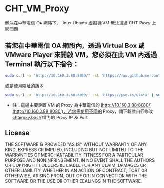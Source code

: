 # CHT_VM_Proxy
解決在中華電信 OA 網路下，Linux Ubuntu 虛擬機 VM 無法透過 CHT Proxy 上網問題

## 若您在中華電信 OA 網段內，透過 Virtual Box 或 VMware Player 來開啟 VM，您必須在此 VM 內透過 Terminal 執行以下指令：
```bash
sudo curl -x "http://10.160.3.88:8080/" -sL "https://raw.githubusercontent.com/oneleo/vm_with_cht-oa-proxy/master/chtproxy.bash" | sudo bash -x
```
或是使用縮址的版本
```bash
sudo curl -x "http://10.160.3.88:8080/" -sL "https://pse.is/QZXFG" | sudo bash -x
```

- 註：這邊主要設置 VM 的 Proxy 為中華電信的 [http://10.160.3.88:8080/](http://10.160.3.88:8080/)，若您需使用不同的 Proxy，請下載並自行修改 [chtproxy.bash](https://github.com/oneleo/vm_with_cht-oa-proxy/blob/master/chtproxy.bash) 檔內的 Proxy IP 及 Port 

## License
THE SOFTWARE IS PROVIDED "AS IS", WITHOUT WARRANTY OF ANY KIND, EXPRESS OR
IMPLIED, INCLUDING BUT NOT LIMITED TO THE WARRANTIES OF MERCHANTABILITY,
FITNESS FOR A PARTICULAR PURPOSE AND NONINFRINGEMENT. IN NO EVENT SHALL THE
AUTHORS OR COPYRIGHT HOLDERS BE LIABLE FOR ANY CLAIM, DAMAGES OR OTHER
LIABILITY, WHETHER IN AN ACTION OF CONTRACT, TORT OR OTHERWISE, ARISING FROM,
OUT OF OR IN CONNECTION WITH THE SOFTWARE OR THE USE OR OTHER DEALINGS IN THE
SOFTWARE.

